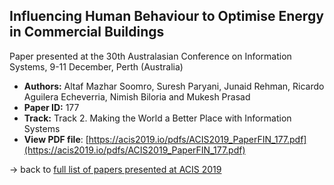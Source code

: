 ## Influencing Human Behaviour to Optimise Energy in Commercial Buildings

Paper presented at the 30th Australasian Conference on Information Systems, 9-11 December, Perth (Australia)
- **Authors:** Altaf Mazhar Soomro, Suresh Paryani, Junaid Rehman, Ricardo Aguilera Echeverria, Nimish Biloria and Mukesh Prasad
- **Paper ID:** 177
- **Track:** Track 2. Making the World a Better Place with Information Systems
- **View PDF file**: [https://acis2019.io/pdfs/ACIS2019_PaperFIN_177.pdf](https://acis2019.io/pdfs/ACIS2019_PaperFIN_177.pdf)

&rarr; back to [full list of papers presented at ACIS 2019](https://acis2019.io/)